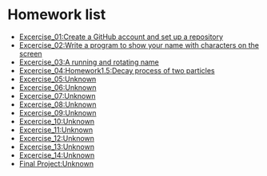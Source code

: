 # Homework list
- [Excercise_01:Create a GitHub account and set up a repository]()
- [Excercise_02:Write a program to show your name with characters on the screen](https://github.com/KreutzerSonata/compuational_physics_N2014301060059/blob/master/homework2.py)
- [Excercise_03:A running and rotating name](https://github.com/KreutzerSonata/compuational_physics_N2014301060059/blob/master/EXERCISE_03.md)
- [Excercise_04:Homework1.5:Decay process of two particles]()
- [Excercise_05:Unknown]()
- [Excercise_06:Unknown]()
- [Excercise_07:Unknown]()
- [Excercise_08:Unknown]()
- [Excercise_09:Unknown]()
- [Excercise_10:Unknown]()
- [Excercise_11:Unknown]()
- [Excercise_12:Unknown]()
- [Excercise_13:Unknown]()
- [Excercise_14:Unknown]()
- [Final Project:Unknown]()
